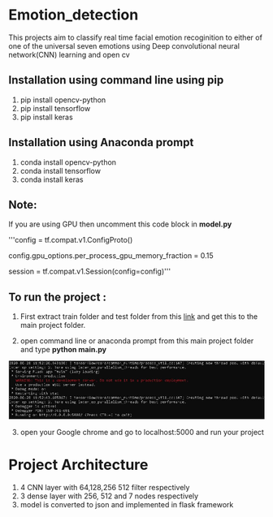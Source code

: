 # Emotion_detection

This projects aim to classify real time facial emotion recoginition to either of one of the universal seven emotions using Deep 
convolutional neural network(CNN) learning and open cv 

## Installation using command line using pip
1. pip install opencv-python
2. pip install tensorflow
3. pip install keras

## Installation using Anaconda prompt
1. conda install opencv-python
2. conda install tensorflow
3. conda install keras

## Note:
If you are using GPU then uncomment this code block in **model.py**

'''config = tf.compat.v1.ConfigProto()

config.gpu_options.per_process_gpu_memory_fraction = 0.15

session = tf.compat.v1.Session(config=config)'''


## To run the project :
1. First extract train folder and test folder from this [link](https://drive.google.com/file/d/1eS8KOdo97OHTT3BLZG-wl7UT-J2uBp2w/view?usp=sharing) and get this to the main project folder.

2. open command line or anaconda prompt from this main project folder and type **python main.py**

 ![flask](flasklocalserver.JPG)
 
3. open your Google chrome and go to localhost:5000 and run your project


# Project Architecture
1. 4 CNN layer with 64,128,256 512 filter respectively 
2. 3 dense layer with 256, 512 and 7 nodes respectively
3. model is converted to json and implemented in flask framework 


 







